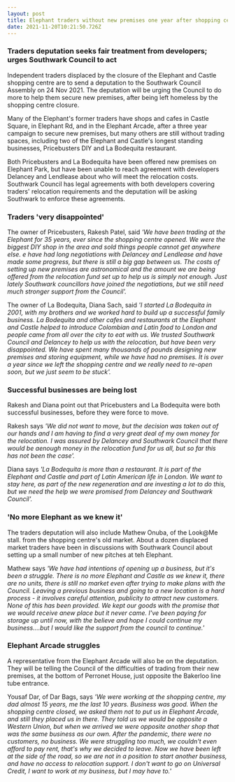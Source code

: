 ```yaml
---
layout: post
title: Elephant traders without new premises one year after shopping centre closes
date: 2021-11-20T10:21:50.726Z
---
```

### Traders deputation seeks fair treatment from developers; urges Southwark Council to act

Independent traders displaced by the closure of the Elephant and Castle shopping centre are to send a deputation to the Southwark Council Assembly on 24 Nov 2021. The deputation will be urging the Council to do more to help them secure new premises, after being left homeless by the shopping centre closure.

Many of the Elephant's former traders have shops and cafes in Castle Square, in Elephant Rd, and in the Elephant Arcade, after a three year campaign to secure new premises, but many others are still without trading spaces, including two of the Elephant and Castle's longest standing businesses, Pricebusters DIY and La Bodequita restaurant.

Both Pricebusters and La Bodequita have been offered new premises on Elephant Park, but have been unable to reach agreement with developers Delancey and Lendlease about who will meet the relocation costs.  Southwark Council has legal agreements with both developers covering traders' relocation requirements and the deputation will be asking Southwark to enforce these agreements.

### Traders 'very disappointed'

The owner of Pricebusters, Rakesh Patel, said *'We have been trading at the Elephant for 35 years, ever since the shopping centre opened.  We were the biggest DIY shop in the area and sold things people cannot get anywhere else.  e have had long negotiations with Delancey and Lendlease and have made some progress, but there is still a big gap between us.  The costs of setting up new premises are astronomical and the amount we are being offered from the relocation fund set up to help us is simply not enough.  Just lately Southwark councillors have joined the negotiations, but we still need much stronger support from the Council'.*

The owner of La Bodequita, Diana Sach, said *'I started La Bodequita in 2001, with my brothers and we worked hard to build up a successful family business.  La Bodequita and other cafes and restaurants at the Elephant and Castle helped to introduce Colombian and Latin food to London and people came from all over the city to eat with us.  We trusted Southwark Council and Delancey to help us with the relocation, but have been very disappointed.  We have spent many thousands of pounds designing new premises and storing equipment, while we have had no premises.  It is over a year since we left the shopping centre and we really need to re-open soon, but we just seem to be stuck'.*

### Successful businesses are being lost

Rakesh and Diana point out that Pricebusters and La Bodequita were both successful businesses, before they were force to move.

Rakesh says *'We did not want to move, but the decision was taken out of our hands and I am having to find a very great deal of my own money for the relocation.  I was assured by Delancey and Southwark Council that there would be aenough money in the relocation fund for us all, but so far this has not been the case'.*

Diana says *'La Bodequita is more than a restaurant.  It is part of the Elephant and Castle and part of Latin American life in London.  We want to stay here, as part of the new regeneration and are investing a lot to do this, but we need the help we were promised from Delancey and Southwark Council'.*

### 'No more Elephant as we knew it'

The traders deputation will also include Mathew Onuba, of the Look@Me stall. from the shopping centre's old market.  About a dozen displaced market traders have been in discussions with Southwark Council about setting up a small number of new pitches at teh Elephant.

Mathew says *'We have had intentions of opening up a business, but it's been a struggle.  There is no more Elephant and Castle as we knew it, there are no units, there is still no market even after trying to make plans with the Council.  Leaving a previous business and going to a new location is a hard process - it involves careful attention, publicity to attract new customers.  None of this has been provided.  We kept our goods with the promise that we would receive anew place but it never came.  I've been paying for storage up until now, with the believe and hope I could continue my business....but I would like the support from the council to continue.'*

### Elephant Arcade struggles

A representative from the Elephant Arcade will also be on the deputation.  They will be telling the Council of the difficulties of trading from their new premises, at the bottom of Perronet House, just opposite the Bakerloo line tube entrance.

Yousaf Dar, of Dar Bags, says *'We were working at the shopping centre, my dad almost 15 years, me the last 10 years.  Business was good.  When the shopping centre closed, we asked them not to put us in Elephant Arcade, and still they placed us in there.  They told us we would be opposite a Western Union, but when we arrived we were opposite another shop that was the same business as our own.  After the pandemic, there were no customers, no business.  We were struggling too much, we couldn't even afford to pay rent, that's why we decided to leave. Now we have been left at the side of the road, so we are not in a position to start another business, and have no access to relocation support.  I don't want to go on Universal Credit, I want to work at my business, but I may have to.'*